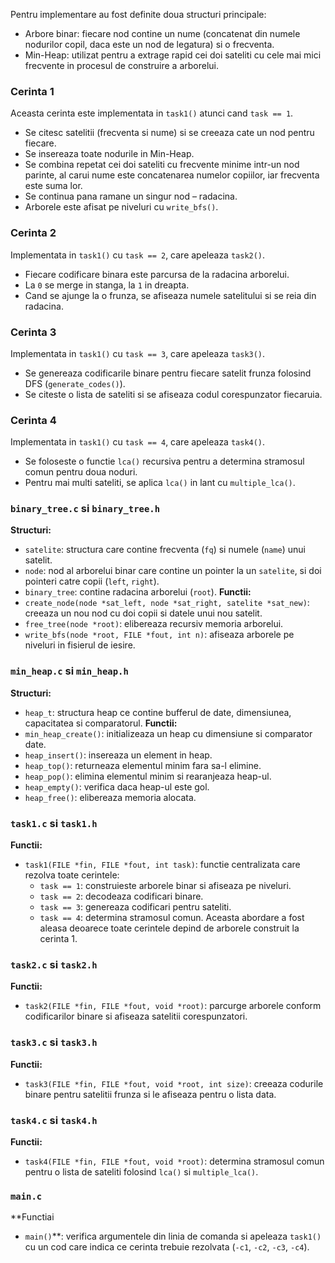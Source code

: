 Pentru implementare au fost definite doua structuri principale:
- Arbore binar: fiecare nod contine un nume (concatenat din numele nodurilor copil, daca este un nod de legatura) si o frecventa.
- Min-Heap: utilizat pentru a extrage rapid cei doi sateliti cu cele mai mici frecvente in procesul de construire a arborelui.


### Cerinta 1
Aceasta cerinta este implementata in `task1()` atunci cand `task == 1`.
- Se citesc satelitii (frecventa si nume) si se creeaza cate un nod pentru fiecare.
- Se insereaza toate nodurile in Min-Heap.
- Se combina repetat cei doi sateliti cu frecvente minime intr-un nod parinte, al carui nume este concatenarea numelor copiilor, iar frecventa este suma lor.
- Se continua pana ramane un singur nod – radacina.
- Arborele este afisat pe niveluri cu `write_bfs()`.

### Cerinta 2
Implementata in `task1()` cu `task == 2`, care apeleaza `task2()`.
- Fiecare codificare binara este parcursa de la radacina arborelui.
- La `0` se merge in stanga, la `1` in dreapta.
- Cand se ajunge la o frunza, se afiseaza numele satelitului si se reia din radacina.

### Cerinta 3
Implementata in `task1()` cu `task == 3`, care apeleaza `task3()`.
- Se genereaza codificarile binare pentru fiecare satelit frunza folosind DFS (`generate_codes()`).
- Se citeste o lista de sateliti si se afiseaza codul corespunzator fiecaruia.

### Cerinta 4
Implementata in `task1()` cu `task == 4`, care apeleaza `task4()`.
- Se foloseste o functie `lca()` recursiva pentru a determina stramosul comun pentru doua noduri.
- Pentru mai multi sateliti, se aplica `lca()` in lant cu `multiple_lca()`.

### `binary_tree.c` si `binary_tree.h`
**Structuri:**
- `satelite`: structura care contine frecventa (`fq`) si numele (`name`) unui satelit.
- `node`: nod al arborelui binar care contine un pointer la un `satelite`, si doi pointeri catre copii (`left`, `right`).
- `binary_tree`: contine radacina arborelui (`root`).
**Functii:**
- `create_node(node *sat_left, node *sat_right, satelite *sat_new)`: creeaza un nou nod cu doi copii si datele unui nou satelit.
- `free_tree(node *root)`: elibereaza recursiv memoria arborelui.
- `write_bfs(node *root, FILE *fout, int n)`: afiseaza arborele pe niveluri in fisierul de iesire.

### `min_heap.c` si `min_heap.h`
**Structuri:**
- `heap_t`: structura heap ce contine bufferul de date, dimensiunea, capacitatea si comparatorul.
**Functii:**
- `min_heap_create()`: initializeaza un heap cu dimensiune si comparator date.
- `heap_insert()`: insereaza un element in heap.
- `heap_top()`: returneaza elementul minim fara sa-l elimine.
- `heap_pop()`: elimina elementul minim si rearanjeaza heap-ul.
- `heap_empty()`: verifica daca heap-ul este gol.
- `heap_free()`: elibereaza memoria alocata.

### `task1.c` si `task1.h`
**Functii:**
- `task1(FILE *fin, FILE *fout, int task)`: functie centralizata care rezolva toate cerintele:
  - `task == 1`: construieste arborele binar si afiseaza pe niveluri.
  - `task == 2`: decodeaza codificari binare.
  - `task == 3`: genereaza codificari pentru sateliti.
  - `task == 4`: determina stramosul comun.
Aceasta abordare a fost aleasa deoarece toate cerintele depind de arborele construit la cerinta 1.

### `task2.c` si `task2.h`
**Functii:**
- `task2(FILE *fin, FILE *fout, void *root)`: parcurge arborele conform codificarilor binare si afiseaza satelitii corespunzatori.

### `task3.c` si `task3.h`
**Functii:**
- `task3(FILE *fin, FILE *fout, void *root, int size)`: creeaza codurile binare pentru satelitii frunza si le afiseaza pentru o lista data.

### `task4.c` si `task4.h`
**Functii:**
- `task4(FILE *fin, FILE *fout, void *root)`: determina stramosul comun pentru o lista de sateliti folosind `lca()` si `multiple_lca()`.

### `main.c`
**Functiai
- `main()`**: verifica argumentele din linia de comanda si apeleaza `task1()` cu un cod care indica ce cerinta trebuie rezolvata (`-c1`, `-c2`, `-c3`, `-c4`).
